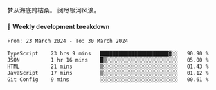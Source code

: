 梦从海底跨枯桑。
阅尽银河风浪。


#### 📝 Weekly development breakdown

<!--START_SECTION:waka-->

```txt
From: 23 March 2024 - To: 30 March 2024

TypeScript    23 hrs 9 mins   ██████████████████████▓░░   90.90 %
JSON          1 hr 16 mins    █▒░░░░░░░░░░░░░░░░░░░░░░░   05.00 %
HTML          21 mins         ▒░░░░░░░░░░░░░░░░░░░░░░░░   01.43 %
JavaScript    17 mins         ▒░░░░░░░░░░░░░░░░░░░░░░░░   01.12 %
Git Config    9 mins          ░░░░░░░░░░░░░░░░░░░░░░░░░   00.61 %
```

<!--END_SECTION:waka-->




